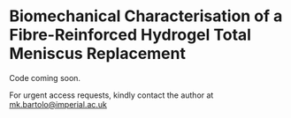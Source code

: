 # Biomechanical Characterisation of a Fibre-Reinforced Hydrogel Total Meniscus Replacement

Code coming soon.

For urgent access requests, kindly contact the author at mk.bartolo@imperial.ac.uk
